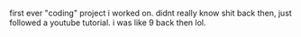 first ever "coding" project i worked on. didnt really know shit back then, just followed a youtube tutorial. i was like 9 back then lol.
